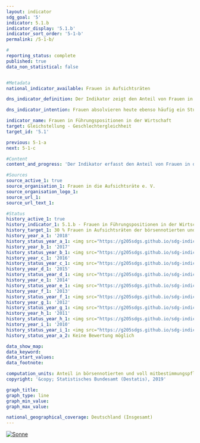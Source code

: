 ```yaml
---                   
layout: indicator                   
sdg_goal: '5'                   
indicator: 5.1.b                   
indicator_display: '5.1.b'                   
indicator_sort_order: '5-1-b'                   
permalink: /5-1-b/                   

#                   
reporting_status: complete                   
published: true                   
data_non_statistical: false                   


#Metadata                   
national_indicator_available: Frauen in Aufsichtsräten                   

dns_indicator_definition: Der Indikator zeigt den Anteil von Frauen in Aufsichtsräten der börsennotierten und voll mitbestimmungspflichtigen Unternehmen.                   

dns_indicator_intention: Frauen absolvieren heute ebenso häufig ein Studium und sind ebenso hoch qualifiziert wie Männer und dennoch in den Führungspositionen der deutschen Wirtschaft, vor allem im Top- Management, deutlich unterrepräsentiert. Daher soll der Anteil von Frauen in Aufsichtsräten der börsennotierten und voll mitbestimmungspflichtigen Unternehmen bis zum Jahr 2030 auf 30 % erhöht werden.                   

indicator_name: Frauen in Führungspositionen in der Wirtschaft                   
target: Gleichstellung - Geschlechtergleichheit                   
target_id: '5.1'                   

previous: 5-1-a                   
next: 5-1-c                   

#Content                    
content_and_progress: 'Der Indikator erfasst den Anteil von Frauen in den Aufsichtsräten von Aktiengesellschaften und Kommanditgesellschaften auf Aktien mit mehr als 2&nbsp;000 Beschäftigten sowie Europäischen Aktiengesellschaften (SE) und börsennotierten Unternehmen, die paritätisch mitbestimmt sind. Als Datengrundlage dienen die Veröffentlichungen von Ergebnissen der Wahlen in Hauptversammlungen von börsennotierten und voll mitbestimmungspflichtigen Unternehmen, die vom Verein „Frauen in die Aufsichtsräte“ (FidAR) ausgewertet werden. Erfasst werden so aktuell 104 Unternehmen mit knapp 1&nbsp;600 Aufsichtsratsposten. Der durchschnittliche Frauenanteil der Aufsichtsräte dieser Unternehmen lag im Januar 2018 bei 30,9&nbsp;%. Im Januar 2015 waren es noch 21,3&nbsp;%. Damit wurde der angestrebte Anteil von 30&nbsp;% bereits zwölf Jahre vor der in der Deutschen Nachhaltigkeitsstrategie gesetzten Frist erreicht. Da gemäß dem „Gesetz für die gleichberechtigte Teilhabe von Frauen und Männern an Führungspositionen“ seit dem Jahr 2015 in allen neu gewählten Aufsichtsräten der genannten Unternehmen mindestens 30&nbsp;% der Aufsichtsratsposten mit Frauen zu besetzen sind, war bei Gesetzeskonformität dieser Anstieg zu erwarten. Mehrfachzählungen von Personen, die mehrere Aufsichtsratsposten innehaben, werden dabei nicht herausgerechnet. Bei den Ergebnissen ist weiterhin zu beachten, dass ein Großteil der Unternehmen in Deutschland und die Mehrzahl der Führungspositionen in der Wirtschaft mit der zugrunde gelegten Definition ausgeschlossen werden. Zum einen umfasst der Berichtskreis der Definition entsprechend aktuell 104 Unternehmen. Wohingegen es knapp 3,5 Millionen Unternehmen in Deutschland insgesamt gibt. Zum anderen stellen die knapp 1&nbsp;600 von FidAR bisher betrachteten Aufsichtsratsposten bei insgesamt 816&nbsp;000 Führungskräften im Jahr 2014 einen kleinen Ausschnitt der Führungspositionen in der Wirtschaft dar. Die Zahlen verdeutlichen, dass mit der Betrachtung der Aufsichtsgremien lediglich ein Teil der Führungspositionen in einem Unternehmen abgebildet wird. Laut Internationaler Standardklassifikation der Berufe (ISCO) sind Führungskräfte alle Personen, die die Gesamtaktivitäten von Unternehmen, Regierungen und anderen Organisationen oder von internen Organisationseinheiten planen, steuern, koordinieren und bewerten sowie Richtlinien, Gesetze, Regeln und Vorschriften überprüfen und bewerten. Wird die ISCO-Klassifikation zugrunde gelegt, waren von den insgesamt 816&nbsp;000 Führungspositionen in der Wirtschaft (alle Unternehmen ab einer bzw. einem Beschäftigten) im Jahr 2014 knapp 21&nbsp;% mit Frauen besetzt.'                   

#Sources
source_active_1: true                           
source_organisation_1: Frauen in die Aufsichtsräte e. V.                           
source_organisation_logo_1:                            
source_url_1:                            
source_url_text_1:                            

#Status                   
history_active_1: true                   
history_indicator_1: 5.1.b - Frauen in Führungspositionen in der Wirtschaft                   
history_target_1: 30 % Frauen in Aufsichtsräten der börsennotierten und voll mitbestimmungspflichtigen Unternehmen bis 2030
history_year_a_1: '2018'                           
history_status_year_a_1: <img src="https://g205sdgs.github.io/sdg-indicators/public/Wettersymbole/Sonne.png" alt="Sonne" />
history_year_b_1: '2017'                           
history_status_year_b_1: <img src="https://g205sdgs.github.io/sdg-indicators/public/Wettersymbole/keine Bewertung möglich.png" alt="keine Bewertung möglich" />
history_year_c_1: '2016'                           
history_status_year_c_1: <img src="https://g205sdgs.github.io/sdg-indicators/public/Wettersymbole/keine Bewertung möglich.png" alt="keine Bewertung möglich" />
history_year_d_1: '2015'                           
history_status_year_d_1: <img src="https://g205sdgs.github.io/sdg-indicators/public/Wettersymbole/keine Bewertung möglich.png" alt="keine Bewertung möglich" />
history_year_e_1: '2014'                           
history_status_year_e_1: <img src="https://g205sdgs.github.io/sdg-indicators/public/Wettersymbole/keine Bewertung möglich.png" alt="keine Bewertung möglich" />
history_year_f_1: '2013'                           
history_status_year_f_1: <img src="https://g205sdgs.github.io/sdg-indicators/public/Wettersymbole/keine Bewertung möglich.png" alt="keine Bewertung möglich" />
history_year_g_1: '2012'                           
history_status_year_g_1: <img src="https://g205sdgs.github.io/sdg-indicators/public/Wettersymbole/keine Bewertung möglich.png" alt="keine Bewertung möglich" />
history_year_h_1: '2011'                           
history_status_year_h_1: <img src="https://g205sdgs.github.io/sdg-indicators/public/Wettersymbole/keine Bewertung möglich.png" alt="keine Bewertung möglich" />
history_year_i_1: '2010'                           
history_status_year_i_1: <img src="https://g205sdgs.github.io/sdg-indicators/public/Wettersymbole/keine Bewertung möglich.png" alt="keine Bewertung möglich" />
history_status_year_a_2: Keine Bewertung möglich

data_show_map: 
data_keyword:                    
data_start_values:                    
data_footnote:                    

computation_units: Anteil in börsennotierten und voll mitbestimmungspflichtigen Unternehmen in %                   
copyright: '&copy; Statistisches Bundesamt (Destatis), 2019'                   

graph_title:                    
graph_type: line                   
graph_min_value:                    
graph_max_value:                    

national_geographical_coverage: Deutschland (Insgesamt)                   
---
```

<a href="https://nachhaltige-entwicklung-deutschland.github.io/open-sdg-site-starter/status/"><img src="https://g205sdgs.github.io/sdg-indicators/public/Wettersymbole/Sonne.png" alt="Sonne" />                           
</a>